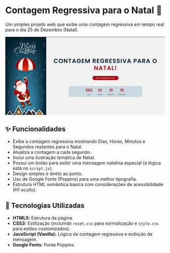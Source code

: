 # Contagem Regressiva para o Natal 🎅

Um simples projeto web que exibe uma contagem regressiva em tempo real para o dia 25 de Dezembro (Natal).

![Ilustração de Natal](./src/image/interface.png)

## ✨ Funcionalidades

*   Exibe a contagem regressiva mostrando Dias, Horas, Minutos e Segundos restantes para o Natal.
*   Atualiza a contagem a cada segundo.
*   Inclui uma ilustração temática de Natal.
*   Possui um botão para exibir uma mensagem natalina especial (a lógica está no `script.js`).
*   Design simples e direto ao ponto.
*   Uso de Google Fonts (Poppins) para uma melhor tipografia.
*   Estrutura HTML semântica básica com considerações de acessibilidade (H1 oculto).

## 🚀 Tecnologias Utilizadas

*   **HTML5:** Estrutura da página.
*   **CSS3:** Estilização (incluindo `reset.css` para normalização e `style.css` para estilos customizados).
*   **JavaScript (Vanilla):** Lógica da contagem regressiva e exibição da mensagem.
*   **Google Fonts:** Fonte Poppins.
